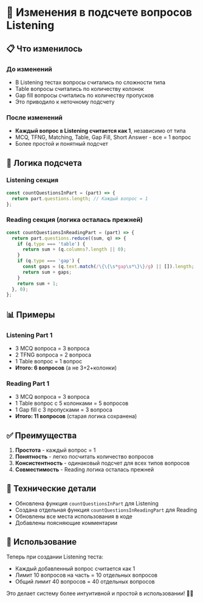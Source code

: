 # 🔄 Изменения в подсчете вопросов Listening

## 📋 **Что изменилось**

### **До изменений**
- В Listening тестах вопросы считались по сложности типа
- Table вопросы считались по количеству колонок
- Gap fill вопросы считались по количеству пропусков
- Это приводило к неточному подсчету

### **После изменений**
- **Каждый вопрос в Listening считается как 1**, независимо от типа
- MCQ, TFNG, Matching, Table, Gap Fill, Short Answer - все = 1 вопрос
- Более простой и понятный подсчет

## 🎯 **Логика подсчета**

### **Listening секция**
```javascript
const countQuestionsInPart = (part) => {
  return part.questions.length; // Каждый вопрос = 1
};
```

### **Reading секция** (логика осталась прежней)
```javascript
const countQuestionsInReadingPart = (part) => {
  return part.questions.reduce((sum, q) => {
    if (q.type === 'table') {
      return sum + (q.columns?.length || 0);
    }
    if (q.type === 'gap') {
      const gaps = (q.text.match(/\{\{\s*gap\s*\}\}/g) || []).length;
      return sum + gaps;
    }
    return sum + 1;
  }, 0);
};
```

## 📊 **Примеры**

### **Listening Part 1**
- 3 MCQ вопроса = 3 вопроса
- 2 TFNG вопроса = 2 вопроса
- 1 Table вопрос = 1 вопрос
- **Итого: 6 вопросов** (а не 3+2+колонки)

### **Reading Part 1**
- 3 MCQ вопроса = 3 вопроса
- 1 Table вопрос с 5 колонками = 5 вопросов
- 1 Gap fill с 3 пропусками = 3 вопроса
- **Итого: 11 вопросов** (старая логика сохранена)

## ✅ **Преимущества**

1. **Простота** - каждый вопрос = 1
2. **Понятность** - легко посчитать количество вопросов
3. **Консистентность** - одинаковый подсчет для всех типов вопросов
4. **Совместимость** - Reading логика осталась прежней

## 🔧 **Технические детали**

- Обновлена функция `countQuestionsInPart` для Listening
- Создана отдельная функция `countQuestionsInReadingPart` для Reading
- Обновлены все места использования в коде
- Добавлены поясняющие комментарии

## 📝 **Использование**

Теперь при создании Listening теста:
- Каждый добавленный вопрос считается как 1
- Лимит 10 вопросов на часть = 10 отдельных вопросов
- Общий лимит 40 вопросов = 40 отдельных вопросов

Это делает систему более интуитивной и простой в использовании! 🎯✨